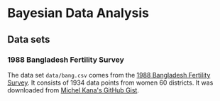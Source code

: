 # Bayesian Data Analysis

## Data sets

### 1988 Bangladesh Fertility Survey

The data set `data/bang.csv` comes from the [1988 Bangladesh Fertility Survey](http://www.bristol.ac.uk/cmm/learning/mmsoftware/data-rev.html#bang).
It consists of 1934 data points from women 60 districts. It was downloaded from [Michel Kana's GitHub Gist](https://gist.github.com/michelkana/a61484add9111dab3498824829259ac8).
